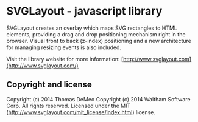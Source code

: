 # SVGLayout - javascript library

SVGLayout creates an overlay which maps SVG rectangles to HTML elements, providing a drag and drop positioning mechanism right in the browser.  Visual front to back (z-index) positioning and a new architecture for managing resizing events is also included.
 

Visit the library website for more information: [http://www.svglayout.com](http://www.svglayout.com/)


## Copyright and license

Copyright (c) 2014 Thomas DeMeo 
Copyright (c) 2014 Waltham Software Corp. All rights reserved.
Licensed under the MIT (http://www.svglayout.com/mit_license/index.html) license.